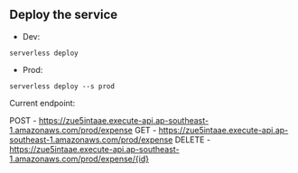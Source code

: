 ## Deploy the service

- Dev:

```
serverless deploy
```

- Prod:

```
serverless deploy --s prod
```

Current endpoint:

  POST - https://zue5intaae.execute-api.ap-southeast-1.amazonaws.com/prod/expense
  GET - https://zue5intaae.execute-api.ap-southeast-1.amazonaws.com/prod/expense
  DELETE - https://zue5intaae.execute-api.ap-southeast-1.amazonaws.com/prod/expense/{id}